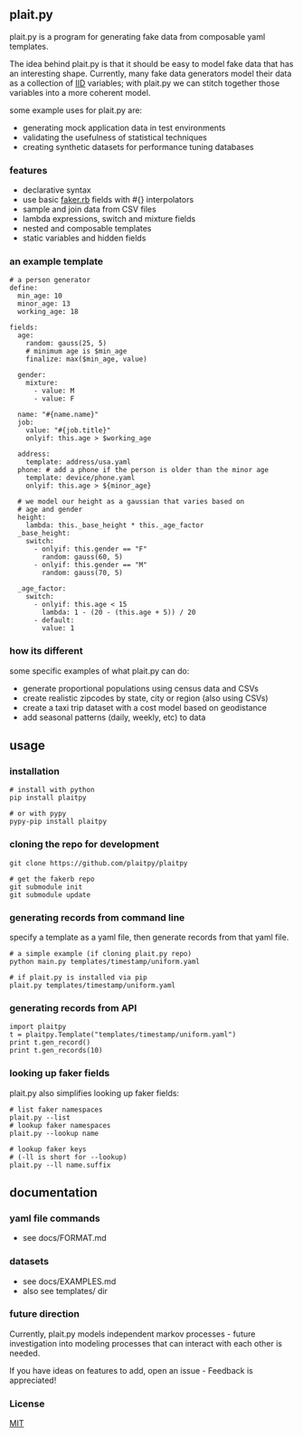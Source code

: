 ## plait.py

plait.py is a program for generating fake data from composable yaml templates.

The idea behind plait.py is that it should be easy to model fake data that
has an interesting shape. Currently, many fake data generators model their data as a
collection of
[IID](https://en.wikipedia.org/wiki/Independent_and_identically_distributed_random_variables)
variables; with plait.py we can stitch together those variables into a more
coherent model.

some example uses for plait.py are:

* generating mock application data in test environments
* validating the usefulness of statistical techniques
* creating synthetic datasets for performance tuning databases

### features

* declarative syntax
* use basic [faker.rb](https://github.com/stympy/faker) fields with #{} interpolators
* sample and join data from CSV files
* lambda expressions, switch and mixture fields
* nested and composable templates
* static variables and hidden fields

### an example template

    # a person generator
    define:
      min_age: 10
      minor_age: 13
      working_age: 18

    fields:
      age:
        random: gauss(25, 5)
        # minimum age is $min_age
        finalize: max($min_age, value)

      gender:
        mixture:
          - value: M
          - value: F

      name: "#{name.name}"
      job:
        value: "#{job.title}"
        onlyif: this.age > $working_age

      address:
        template: address/usa.yaml
      phone: # add a phone if the person is older than the minor age
        template: device/phone.yaml
        onlyif: this.age > ${minor_age}

      # we model our height as a gaussian that varies based on
      # age and gender
      height:
        lambda: this._base_height * this._age_factor
      _base_height:
        switch:
          - onlyif: this.gender == "F"
            random: gauss(60, 5)
          - onlyif: this.gender == "M"
            random: gauss(70, 5)

      _age_factor:
        switch:
          - onlyif: this.age < 15
            lambda: 1 - (20 - (this.age + 5)) / 20
          - default:
            value: 1



### how its different

some specific examples of what plait.py can do:

* generate proportional populations using census data and CSVs
* create realistic zipcodes by state, city or region (also using CSVs)
* create a taxi trip dataset with a cost model based on geodistance
* add seasonal patterns (daily, weekly, etc) to data

## usage

### installation

    # install with python
    pip install plaitpy

    # or with pypy
    pypy-pip install plaitpy

### cloning the repo for development

    git clone https://github.com/plaitpy/plaitpy

    # get the fakerb repo
    git submodule init
    git submodule update

### generating records from command line

specify a template as a yaml file, then generate records from that yaml file.

    # a simple example (if cloning plait.py repo)
    python main.py templates/timestamp/uniform.yaml

    # if plait.py is installed via pip
    plait.py templates/timestamp/uniform.yaml

### generating records from API

    import plaitpy
    t = plaitpy.Template("templates/timestamp/uniform.yaml")
    print t.gen_record()
    print t.gen_records(10)

### looking up faker fields

plait.py also simplifies looking up faker fields:

    # list faker namespaces
    plait.py --list
    # lookup faker namespaces
    plait.py --lookup name

    # lookup faker keys
    # (-ll is short for --lookup)
    plait.py --ll name.suffix

## documentation

### yaml file commands

* see docs/FORMAT.md

### datasets

* see docs/EXAMPLES.md
* also see templates/ dir

### future direction

Currently, plait.py models independent markov processes - future investigation
into modeling processes that can interact with each other is needed.

If you have ideas on features to add, open an issue - Feedback is appreciated!

### License

[MIT](https://github.com/plaitpy/plaitpy/blob/master/LICENSE.txt)
